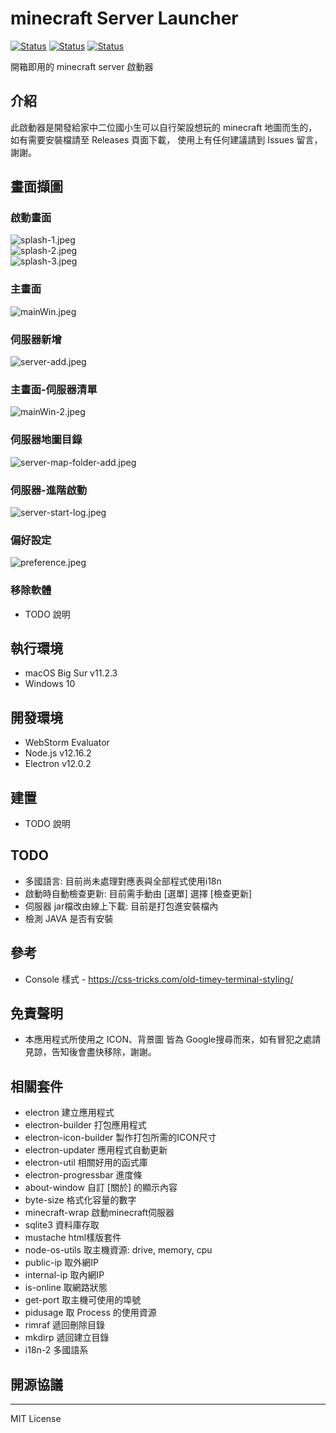 # minecraft Server Launcher

[![Status](https://img.shields.io/badge/npm-v6.14.4-blue.svg)](https://www.npmjs.com/)
[![Status](https://img.shields.io/badge/node-v12.16.2-blue.svg)](https://nodejs.org/en/download/)
[![Status](https://img.shields.io/badge/License-MIT-red.svg)](https://github.com/marklin0531/minecraft-server-launcher)

開箱即用的 minecraft server 啟動器

## 介紹

此啟動器是開發給家中二位國小生可以自行架設想玩的 minecraft 地圖而生的，如有需要安裝檔請至 Releases 頁面下載，
使用上有任何建議請到 Issues 留言，謝謝。

## 畫面擷圖

### 啟動畫面
![splash-1.jpeg](screenshot/splash-1.jpeg)<br />
![splash-2.jpeg](screenshot/splash-2.jpeg)<br />
![splash-3.jpeg](screenshot/splash-3.jpeg)<br />

### 主畫面
![mainWin.jpeg](screenshot/mainWin.jpeg)<br />

### 伺服器新增
![server-add.jpeg](screenshot/server-add.jpeg)<br />

### 主畫面-伺服器清單
![mainWin-2.jpeg](screenshot/mainWin-2.jpeg)<br />

### 伺服器地圖目錄
![server-map-folder-add.jpeg](screenshot/server-map-folder-add-500.jpeg)<br />

### 伺服器-進階啟動
![server-start-log.jpeg](screenshot/server-start-log.jpeg)<br />

### 偏好設定
![preference.jpeg](screenshot/preference-400.jpeg)<br />


### 移除軟體
- TODO 說明

## 執行環境
- macOS Big Sur v11.2.3
- Windows 10

## 開發環境
- WebStorm Evaluator
- Node.js v12.16.2
- Electron v12.0.2

## 建置
- TODO 說明

## TODO
- 多國語言: 目前尚未處理對應表與全部程式使用i18n
- 啟動時自動檢查更新: 目前需手動由 [選單] 選擇 [檢查更新]
- 伺服器 jar檔改由線上下載: 目前是打包進安裝檔內
- 檢測 JAVA 是否有安裝

## 參考
- Console 樣式 - https://css-tricks.com/old-timey-terminal-styling/

## 免責聲明
- 本應用程式所使用之 ICON、背景圖 皆為 Google搜尋而來，如有冒犯之處請見諒，告知後會盡快移除，謝謝。

## 相關套件
- electron 建立應用程式
- electron-builder 打包應用程式
- electron-icon-builder 製作打包所需的ICON尺寸
- electron-updater 應用程式自動更新
- electron-util 相關好用的函式庫
- electron-progressbar 進度條
- about-window  自訂 [關於] 的顯示內容
- byte-size 格式化容量的數字
- minecraft-wrap 啟動minecraft伺服器
- sqlite3 資料庫存取
- mustache html樣版套件
- node-os-utils 取主機資源: drive, memory, cpu
- public-ip 取外網IP
- internal-ip 取內網IP
- is-online 取網路狀態
- get-port 取主機可使用的埠號
- pidusage  取 Process 的使用資源
- rimraf 遞回刪除目錄
- mkdirp 遞回建立目錄
- i18n-2 多國語系


## 開源協議
-----------
MIT License

